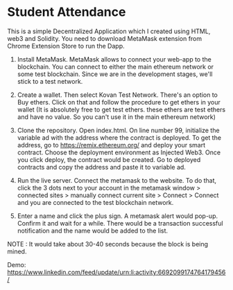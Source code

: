 # Student Attendance

This is a simple Decentralized Application which I created using HTML, web3 and Solidity. You need to download MetaMask extension from Chrome Extension Store to run the Dapp.

1. Install MetaMask. MetaMask allows to connect your web-app to the blockchain. You can connect to either the main ethereum network or some test blockchain. Since we are in the development stages, we'll stick to a test network.

2. Create a wallet. Then select Kovan Test Network. There's an option to Buy ethers. Click on that and follow the procedure to get ethers in your wallet (It is absolutely free to get test ethers. these ethers are test ethers and have no value. So you can't use it in the main ethereum network)

3. Clone the repository. Open index.html. On line number 99, initialize the variable ad with the address where the contract is deployed. To get the address, go to https://remix.ethereum.org/ and deploy your smart contract. Choose the deployment environment as Injected Web3. Once you click deploy, the contract would be created. Go to deployed contracts and copy the address and paste it to variable ad.

4. Run the live server. Connect the metamask to the website. To do that, click the 3 dots next to your account in the metamask window > connected sites > manually connect current site > Connect > Connect and you are connected to the test blockchain network.

5. Enter a name and click the plus sign. A metamask alert would pop-up. Confirm it and wait for a while. There would be a transaction successful notification and the name would be added to the list.


NOTE : It would take about 30-40 seconds because the block is being mined.

Demo: https://www.linkedin.com/feed/update/urn:li:activity:6692099174764179456/


